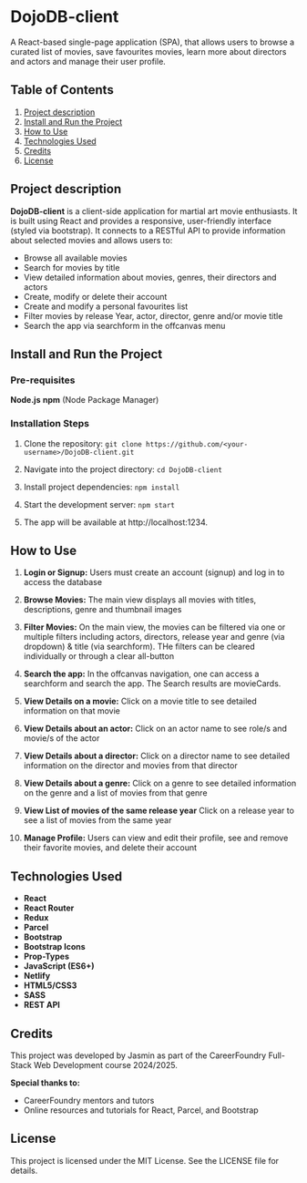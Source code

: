 # DojoDB-client

 A React-based single-page application (SPA), that allows users to browse a curated list of movies, save favourites movies, learn more about directors and actors and manage their user profile.

## Table of Contents

 1. [Project description](#projectDescription)
 2. [Install and Run the Project](#installAndRun)
 3. [How to Use](#howToUse)
 4. [Technologies Used](#technologiesUsed)
 5. [Credits](#credits)
 6. [License](#license)  

## <a name="projectDescription"></a>Project description

**DojoDB-client** is a client-side application for martial art movie enthusiasts. It is built using React and provides a responsive, user-friendly interface (styled via bootstrap). It connects to a RESTful API to provide information about selected movies and allows users to:

* Browse all available movies
* Search for movies by title 
* View detailed information about movies, genres, their directors and actors
* Create, modify or delete their account
* Create and modify a personal favourites list
* Filter movies by release Year, actor, director, genre and/or movie title
* Search the app via searchform in the offcanvas menu

## <a name="installAndRun"></a>Install and Run the Project

### Pre-requisites
**Node.js**
**npm** (Node Package Manager)

### Installation Steps

1. Clone the repository:
`git clone https://github.com/<your-username>/DojoDB-client.git`

2. Navigate into the project directory:
`cd DojoDB-client`

3. Install project dependencies:
`npm install`

4. Start the development server:
`npm start`

5. The app will be available at http://localhost:1234.


## <a name="howToUse"></a>How to Use

1. **Login or Signup:**
    Users must create an account (signup) and log in to access the database

2. **Browse Movies:**
    The main view displays all movies with titles, descriptions, genre and thumbnail images

3. **Filter Movies:**
    On the main view, the movies can be filtered via one or multiple filters including actors, directors, release year and genre (via dropdown) & title (via searchform). THe filters can be cleared individually or through a clear all-button

4. **Search the app:**
    In the offcanvas navigation, one can access a searchform and search the app. The Search results are movieCards.

5. **View Details on a movie:**
    Click on a movie title to see detailed information on that movie

6. **View Details about an actor:**
    Click on an actor name to see role/s and movie/s of the actor

7. **View Details about a director:**
    Click on a director name to see detailed information on the director and movies from that director

8. **View Details about a genre:**
    Click on a genre to see detailed information on the genre and a list of movies from that genre

9. **View List of movies of the same release year**
    Click on a release year to see a list of movies from the same year

10. **Manage Profile:**
    Users can view and edit their profile, see  and remove their favorite movies, and delete their account

## <a name="technologiesUsed"></a>Technologies Used
* **React** 
* **React Router** 
* **Redux** 
* **Parcel** 
* **Bootstrap** 
* **Bootstrap Icons**
* **Prop-Types**
* **JavaScript (ES6+)**
* **Netlify**
* **HTML5/CSS3**
* **SASS**
* **REST API**


## <a name="credits"></a>Credits

This project was developed by Jasmin as part of the CareerFoundry Full-Stack Web Development course 2024/2025.

**Special thanks to:**
* CareerFoundry mentors and tutors
* Online resources and tutorials for React, Parcel, and Bootstrap

## <a name="license"></a>License

This project is licensed under the MIT License. See the LICENSE file for details.